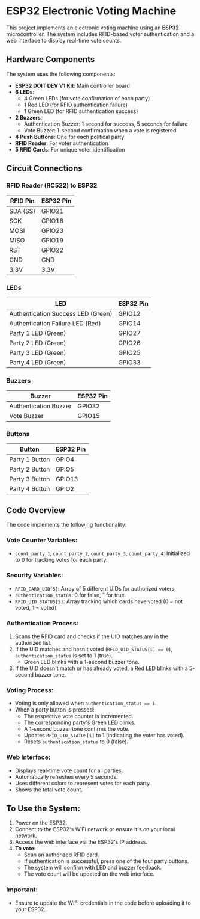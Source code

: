 

# **ESP32 Electronic Voting Machine**

This project implements an electronic voting machine using an **ESP32** microcontroller. The system includes RFID-based voter authentication and a web interface to display real-time vote counts.

## **Hardware Components**
The system uses the following components:

- **ESP32 DOIT DEV V1 Kit**: Main controller board
- **6 LEDs**:
  - 4 Green LEDs (for vote confirmation of each party)
  - 1 Red LED (for RFID authentication failure)
  - 1 Green LED (for RFID authentication success)
- **2 Buzzers**:
  - Authentication Buzzer: 1 second for success, 5 seconds for failure
  - Vote Buzzer: 1-second confirmation when a vote is registered
- **4 Push Buttons**: One for each political party
- **RFID Reader**: For voter authentication
- **5 RFID Cards**: For unique voter identification

## **Circuit Connections**
### **RFID Reader (RC522) to ESP32**
| **RFID Pin**    | **ESP32 Pin**  |
|-----------------|----------------|
| SDA (SS)        | GPIO21         |
| SCK             | GPIO18         |
| MOSI            | GPIO23         |
| MISO            | GPIO19         |
| RST             | GPIO22         |
| GND             | GND            |
| 3.3V            | 3.3V           |

### **LEDs**
| **LED**                         | **ESP32 Pin** |
|----------------------------------|---------------|
| Authentication Success LED (Green) | GPIO12        |
| Authentication Failure LED (Red)  | GPIO14        |
| Party 1 LED (Green)             | GPIO27        |
| Party 2 LED (Green)             | GPIO26        |
| Party 3 LED (Green)             | GPIO25        |
| Party 4 LED (Green)             | GPIO33        |

### **Buzzers**
| **Buzzer**                 | **ESP32 Pin** |
|----------------------------|---------------|
| Authentication Buzzer      | GPIO32        |
| Vote Buzzer                | GPIO15        |

### **Buttons**
| **Button**                 | **ESP32 Pin** |
|----------------------------|---------------|
| Party 1 Button             | GPIO4         |
| Party 2 Button             | GPIO5         |
| Party 3 Button             | GPIO13        |
| Party 4 Button             | GPIO2         |

## **Code Overview**
The code implements the following functionality:

### **Vote Counter Variables:**
- `count_party_1`, `count_party_2`, `count_party_3`, `count_party_4`: Initialized to 0 for tracking votes for each party.

### **Security Variables:**
- `RFID_CARD_UID[5]`: Array of 5 different UIDs for authorized voters.
- `authentication_status`: 0 for false, 1 for true.
- `RFID_UID_STATUS[5]`: Array tracking which cards have voted (0 = not voted, 1 = voted).

### **Authentication Process:**
1. Scans the RFID card and checks if the UID matches any in the authorized list.
2. If the UID matches and hasn't voted (`RFID_UID_STATUS[i] == 0`), `authentication_status` is set to 1 (true).
   - Green LED blinks with a 1-second buzzer tone.
3. If the UID doesn't match or has already voted, a Red LED blinks with a 5-second buzzer tone.

### **Voting Process:**
- Voting is only allowed when `authentication_status == 1`.
- When a party button is pressed:
  - The respective vote counter is incremented.
  - The corresponding party's Green LED blinks.
  - A 1-second buzzer tone confirms the vote.
  - Updates `RFID_UID_STATUS[i]` to 1 (indicating the voter has voted).
  - Resets `authentication_status` to 0 (false).

### **Web Interface:**
- Displays real-time vote count for all parties.
- Automatically refreshes every 5 seconds.
- Uses different colors to represent votes for each party.
- Shows the total vote count.

## **To Use the System:**
1. Power on the ESP32.
2. Connect to the ESP32's WiFi network or ensure it's on your local network.
3. Access the web interface via the ESP32's IP address.
4. **To vote:**
   - Scan an authorized RFID card.
   - If authentication is successful, press one of the four party buttons.
   - The system will confirm with LED and buzzer feedback.
   - The vote count will be updated on the web interface.

### **Important:**
- Ensure to update the WiFi credentials in the code before uploading it to your ESP32.


